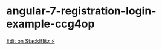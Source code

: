 # angular-7-registration-login-example-ccg4op

[Edit on StackBlitz ⚡️](https://stackblitz.com/edit/angular-7-registration-login-example-ccg4op)